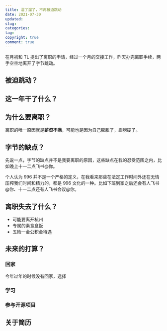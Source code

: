 ```yaml
---
title: 溜了溜了，不再被迫跳动
date: 2021-07-30
updated:
slug:
categories:
tag:
copyright: true
comment: true
---
```


在月初和 TL 提出了离职的申请，经过一个月的交接工作，昨天办完离职手续，两手空空地离开了字节跳动。

## 被迫跳动？

## 这一年干了什么？

## 为什么要离职？

离职的唯一原因就是**薪资不满**，可能也是因为自己膨胀了，翅膀硬了。

## 字节的缺点？

先说一点，字节的缺点并不是我要离职的原因，这些缺点在我的忍受范围之内，比如晚上十一二点飞书@你。

个人认为 996 并不是一个严格的定义，在我看来那些在法定工作时间外还在无情压榨我们时间和精力的，都是 996 文化的一种。比如下班到家之后还会有人飞书@你、十一二点还有人飞书会议@你。

## 离职失去了什么？

- 可能要离开杭州
- 专属的素食盒饭
- 五险一金公积金待遇

## 未来的打算？

### 回家

今年过年的时候没有回家，选择

### 学习

### 参与开源项目

## 关于简历

